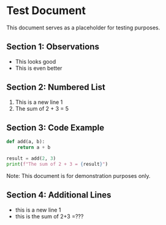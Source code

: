 # Test Document

This document serves as a placeholder for testing purposes.

## Section 1: Observations

- This looks good
- This is even better

## Section 2: Numbered List

1. This is a new line 1
2. The sum of 2 + 3 = 5

## Section 3: Code Example

```python
def add(a, b):
    return a + b

result = add(2, 3)
print(f"The sum of 2 + 3 = {result}")
```

Note: This document is for demonstration purposes only.

## Section 4: Additional Lines

- this is a new line 1
- this is the sum of 2+3 =???
